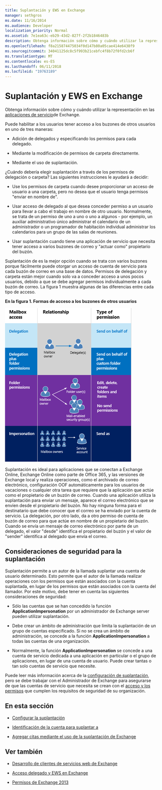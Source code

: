 ```yaml
---
title: Suplantación y EWS en Exchange
manager: sethgros
ms.date: 11/16/2014
ms.audience: Developer
localization_priority: Normal
ms.assetid: 7e1ea63c-eb29-43d2-827f-2f2b1846483b
description: Obtenga información sobre cómo y cuándo utilizar la representación en las aplicaciones de servicio de Exchange.
ms.openlocfilehash: f8a215874475034f0d147b80a05cae414e6438f9
ms.sourcegitcommit: 34041125dc8c5f993b21cebfc4f8b72f0fd2cb6f
ms.translationtype: MT
ms.contentlocale: es-ES
ms.lasthandoff: 06/11/2018
ms.locfileid: "19763189"
---
```

# <a name="impersonation-and-ews-in-exchange"></a>Suplantación y EWS en Exchange

Obtenga información sobre cómo y cuándo utilizar la representación en las [aplicaciones de servicio](ews-application-types.md)de Exchange.
  
Puede habilitar a los usuarios tener acceso a los buzones de otros usuarios en uno de tres maneras:
  
- Adición de delegados y especificando los permisos para cada delegado.
    
- Mediante la modificación de permisos de carpeta directamente.
    
- Mediante el uso de suplantación.
    
¿Cuándo debería elegir suplantación a través de los permisos de delegación o carpeta? Las siguientes instrucciones le ayudará a decidir:
  
- Use los permisos de carpeta cuando desee proporcionar un acceso de usuario a una carpeta, pero no desea que el usuario tenga permisos "enviar en nombre de". 
    
- Usar acceso de delegado al que desea conceder permiso a un usuario para llevar a cabo el trabajo en nombre de otro usuario. Normalmente, se trata de un permiso de uno a uno o uno a algunos - por ejemplo, un auxiliar administrativo único administrar el calendario de un administrador o un programador de habitación individual administrar los calendarios para un grupo de las salas de reuniones.
    
- Usar suplantación cuando tiene una aplicación de servicio que necesita tener acceso a varios buzones de correo y "actuar como" propietario del buzón.
    
Suplantación de es la mejor opción cuando se trata con varios buzones porque fácilmente puede otorgar un acceso de cuenta de servicio para cada buzón de correo en una base de datos. Permisos de delegación y carpeta están mejor cuando solo va a conceder acceso a unos pocos usuarios, debido a que se debe agregar permisos individualmente a cada buzón de correo. La figura 1 muestra algunas de las diferencias entre cada tipo de acceso.
  
**En la figura 1. Formas de acceso a los buzones de otros usuarios**

![Un diagrama que muestra los tipos de acceso a los buzones, la relación entre los propietarios de los buzones y el delegado de cada tipo, y el tipo de permiso. Enviar en nombre de los permisos para delegación y/o permisos de carpeta. Enviar como permisos para suplantación.](media/Ex15_Delegate_Overview.png)
  
Suplantación es ideal para aplicaciones que se conectan a Exchange Online, Exchange Online como parte de Office 365, y las versiones de Exchange local y realiza operaciones, como el archivado de correo electrónico, configuración OOF automáticamente para los usuarios de vacaciones o cualquier otra tarea que requiere que la aplicación que actúe como el propietario de un buzón de correo. Cuando una aplicación utiliza la suplantación para enviar un mensaje, aparece el correo electrónico que se envíen desde el propietario del buzón. No hay ninguna forma para el destinatario que debe conocer que el correo se ha enviado por la cuenta de servicio. La delegación, por otro lado, da a otro permiso de cuenta de buzón de correo para que actúe en nombre de un propietario del buzón. Cuando se envía un mensaje de correo electrónico por parte de un delegado, el valor "desde" identifica el propietario del buzón y el valor de "sender" identifica al delegado que envía el correo. 
  
## <a name="security-considerations-for-impersonation"></a>Consideraciones de seguridad para la suplantación

Suplantación permite a un autor de la llamada suplantar una cuenta de usuario determinado. Esto permite que el autor de la llamada realizar operaciones con los permisos que están asociados con la cuenta suplantada, en lugar de los permisos que están asociados con la cuenta del llamador. Por este motivo, debe tener en cuenta las siguientes consideraciones de seguridad:
  
- Sólo las cuentas que se han concedido la función **ApplicationImpersonation** por un administrador de Exchange server pueden utilizar suplantación. 
    
- Debe crear un ámbito de administración que limita la suplantación de un grupo de cuentas especificado. Si no se crea un ámbito de administración, se concede a la función **ApplicationImpersonation** a todas las cuentas de una organización. 
    
- Normalmente, la función **ApplicationImpersonation** se concede a una cuenta de servicio dedicada a una aplicación en particular o el grupo de aplicaciones, en lugar de una cuenta de usuario. Puede crear tantas o tan solo cuentas de servicio que necesite. 
    
Puede leer más información acerca de la [configuración de suplantación](how-to-configure-impersonation.md), pero se debe trabajar con el Administrador de Exchange para asegurarse de que las cuentas de servicio que necesita se crean con el [acceso y los permisos](http://technet.microsoft.com/en-us/library/dd351175%28v=exchg.150%29.aspx) que cumplen los requisitos de seguridad de su organización. 
  
## <a name="in-this-section"></a>En esta sección

- [Configurar la suplantación](how-to-configure-impersonation.md)
    
- [Identificación de la cuenta para suplantar a](how-to-identify-the-account-to-impersonate.md)
    
- [Agregar citas mediante el uso de la suplantación de Exchange](how-to-add-appointments-by-using-exchange-impersonation.md)
    
## <a name="see-also"></a>Ver también


- [Desarrollo de clientes de servicios web de Exchange](develop-web-service-clients-for-exchange.md)
    
- [Acceso delegado y EWS en Exchange](delegate-access-and-ews-in-exchange.md)
    
- [Permisos de Exchange 2013](http://technet.microsoft.com/en-us/library/dd351175%28v=exchg.150%29.aspx)
    

